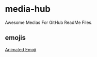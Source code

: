 # media-hub
Awesome Medias For GitHub ReadMe Files.

## emojis
[Animated Emoji](https://googlefonts.github.io/noto-emoji-animation/)
